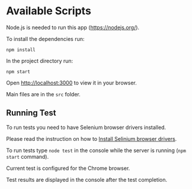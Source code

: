 # Available Scripts

Node.js is needed to run this app (https://nodejs.org/). 

To install the dependencies run:

`npm install`

In the project directory run:

`npm start`

Open [http://localhost:3000](http://localhost:3000) to view it in your browser.

Main files are in the `src` folder.

## Running Test

To run tests you need to have Selenium browser drivers installed.

Please read the instruction on how to [Install Selinium browser drivers](https://www.selenium.dev/documentation/webdriver/getting_started/install_drivers/).

To run tests type `node test` in the console while the server is running (`npm start` command).

Current test is configured for the Chrome browser.

Test results are displayed in the console after the test completion.
